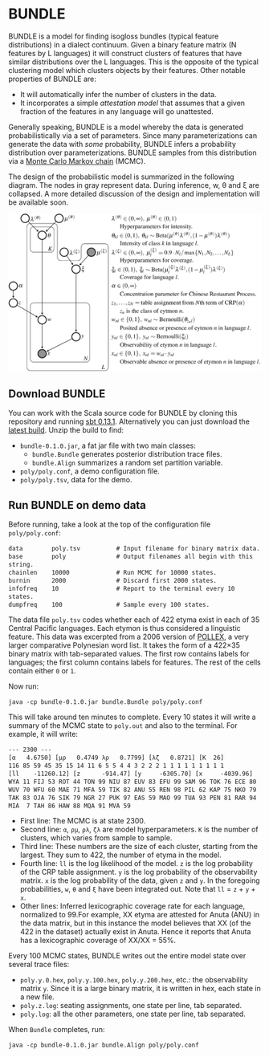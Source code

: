 # BUNDLE

BUNDLE is a model for finding isogloss bundles (typical feature distributions) in a dialect continuum.  Given a binary feature matrix (N features by L languages) it will construct clusters of features that have similar distributions over the L languages.  This is the opposite of the typical clustering model which clusters objects by their features.  Other notable properties of BUNDLE are:

* It will automatically infer the number of clusters in the data.
* It incorporates a simple _attestation model_ that assumes that a given fraction of the features in any language will go unattested.

Generally speaking, BUNDLE is a model whereby the data is generated probabilistically via a set of parameters.  Since many parameterizations can generate the data with _some_ probability, BUNDLE infers a probability distribution over parameterizations.  BUNDLE samples from this distribution via a [Monte Carlo Markov chain](http://en.wikipedia.org/wiki/Markov_chain_Monte_Carlo) (MCMC).

The design of the probabilistic model is summarized in the following diagram.  The nodes in gray represent data.  During inference, w, θ and ξ are collapsed.  A more detailed discussion of the design and implementation will be available soon.

![BUNDLE probabilistic generative model](doc/bundle.png)

## Download BUNDLE

You can work with the Scala source code for BUNDLE by cloning this repository and running [sbt 0.13.1](http://www.scala-sbt.org/0.13.1/docs/Getting-Started/Setup.html).  Alternatively you can just download the [latest build](http://www.github.com).  Unzip the build to find:

* `bundle-0.1.0.jar`, a fat jar file with two main classes:
  * `bundle.Bundle` generates posterior distribution trace files.
  * `bundle.Align` summarizes a random set partition variable.
* `poly/poly.conf`, a demo configuration file.
* `poly/poly.tsv`, data for the demo.

## Run BUNDLE on demo data

Before running, take a look at the top of the configuration file `poly/poly.conf`:

```
data        poly.tsv          # Input filename for binary matrix data.
base        poly              # Output filenames all begin with this string.
chainlen    10000             # Run MCMC for 10000 states.
burnin      2000              # Discard first 2000 states.
infofreq    10                # Report to the terminal every 10 states.
dumpfreq    100               # Sample every 100 states.
```

The data file `poly.tsv` codes whether each of 422 etyma exist in each of 35 Central Pacific languages.  Each etymon is thus considered a linguistic feature.  This data was excerpted from a 2006 version of [POLLEX](http://pollex.org.nz), a very larger comparative Polynesian word list.  It takes the form of a 422×35 binary matrix with tab-separated values.  The first row contains labels for languages; the first column contains labels for features.  The rest of the cells contain either `0` or `1`.

Now run:

```
java -cp bundle-0.1.0.jar bundle.Bundle poly/poly.conf
```

This will take around ten minutes to complete.  Every 10 states it will write a summary of the MCMC state to `poly.out` and also to the terminal.  For example, it will write:

```
--- 2300 ---
[α   4.6750] [μρ   0.4749 λρ   0.7799] [λζ   0.8721] [K  26]
116 85 59 45 35 15 14 11 6 5 5 4 4 3 2 2 2 1 1 1 1 1 1 1 1 1
[ll    -11260.12] [z      -914.47] [y     -6305.70] [x     -4039.96]
WYA 11 FIJ 53 ROT 44 TON 99 NIU 87 EUV 83 EFU 99 SAM 96 TOK 76 ECE 80
WUV 70 WFU 60 MAE 71 MFA 59 TIK 82 ANU 55 REN 98 PIL 62 KAP 75 NKO 79
TAK 83 OJA 76 SIK 79 NGR 27 PUK 97 EAS 59 MAO 99 TUA 93 PEN 81 RAR 94
MIA  7 TAH 86 HAW 88 MQA 91 MVA 59
```

* First line: The MCMC is at state 2300.
* Second line: `α`, `ρμ`, `ρλ`, `ζλ` are model hyperparameters.  `K` is the number of clusters, which varies from sample to sample.
* Third line: These numbers are the size of each cluster, starting from the largest.  They sum to 422, the number of etyma in the model.
* Fourth line: `ll` is the log likelihood of the model.  `z` is the log probability of the CRP table assignment.  `y` is the log probability of the observability matrix.  `x` is the log probability of the data, given `z` and `y`.  In the foregoing probabilities, `w`, `θ` and `ξ` have been integrated out.  Note that `ll` = `z` + `y` + `x`.  
* Other lines: Inferred lexicographic coverage rate for each language, normalized to 99.For example, XX etyma are attested for Anuta (ANU) in the data matrix, but in this instance the model believes that XX (of the 422 in the dataset) actually exist in Anuta.  Hence it reports that Anuta has a lexicographic coverage of XX/XX = 55%.

Every 100 MCMC states, BUNDLE writes out the entire model state over several trace files:

* `poly.y.0.hex`, `poly.y.100.hex`, `poly.y.200.hex`, etc.: the observability matrix `y`.  Since it is a large binary matrix, it is written in hex, each state in a new file.
* `poly.z.log`: seating assignments, one state per line, tab separated.
* `poly.log`: all the other parameters, one state per line, tab separated.


When `Bundle` completes, run:

```
java -cp bundle-0.1.0.jar bundle.Align poly/poly.conf
```

